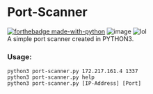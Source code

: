 # Port-Scanner
[![forthebadge made-with-python](http://ForTheBadge.com/images/badges/made-with-python.svg)](https://www.python.org/) 
![image](https://img.shields.io/badge/Open%20Source-Help%20Me%20Improve%20it-yellowgreen) 
![lol](https://img.shields.io/badge/Built%20With-Laziness-red?style=for-the-badge&logo=appveyor) 
<br>
A simple port scanner created in PYTHON3.
<br>
<h3>Usage: </h3>
<code>python3 port-scanner.py 172.217.161.4 1337</code><br>
<code>python3 port-scanner.py help</code><br>
<code>python3 port-scanner.py [IP-Address] [Port]
</code>
<br>
